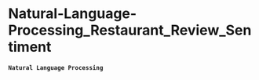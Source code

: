 # Natural-Language-Processing_Restaurant_Review_Sentiment

<code>__Natural Language Processing__</code>
